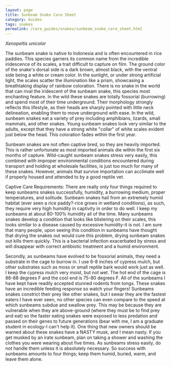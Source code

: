 ```yaml
---
layout: page
title: Sunbeam Snake Care Sheet
category: Guides
tags: snakes
permalink: /care_guides/snakes/sunbeam_snake_care_sheet.html
---
```


*Xenopeltis unicolor*

The sunbeam snake is native to Indonesia and is often encountered in rice paddies. This species garners its common name from the incredible iridescence of its scales, a trait difficult to capture on film. The ground color of the snake's dorsal side is a dark brown, almost black, with the ventral side being a white or cream color. In the sunlight, or under strong artificial light, the scales scatter the illumination like a prism, showcasing a breathtaking display of rainbow coloration. There is no snake in the world that can rival the iridescent of the sunbeam snake, this species most enchanting feature. In the wild these snakes are totally fossorial (burrowing) and spend most of their time underground. Their morphology strongly reflects this lifestyle, as their heads are sharply pointed with little neck delineation, enabling them to move underground with ease. In the wild, sunbeam snakes eat a variety of prey including amphibians, lizards, small mammals, and other snakes. Young sunbeam snakes look very similar to the adults, except that they have a strong white "collar" of white scales evident just below the head. This coloration fades within the first year.

Sunbeam snakes are not often captive bred, so they are heavily imported. This is rather unfortunate as most imported animals die within the first six months of capture. Wild-caught sunbeam snakes stress very easily, this combined with improper environmental conditions encountered during transport and holding at wholesale facilities, is just too much for many of these snakes. However, animals that survive importation can acclimate well if properly housed and attended to by a good reptile vet.

Captive Care Requirements: There are really only four things required to keep sunbeams snakes successfully, humidity, a burrowing medium, proper temperatures, and solitude. Sunbeam snakes hail from an extremely humid habitat (ever seen a rice paddy?-rice grows in wetland conditions), as such, they require very high humidity in captivity in order to do well. I keep my sunbeams at about 80-100% humidity all of the time. Many sunbeams snakes develop a condition that looks like blistering on their scales, this looks similar to a disease caused by excessive humidity-it is not. I am sure that many people, upon seeing this condition in sunbeams have thought that drying the snakes out would cure this problem, drying sunbeam snakes out kills them quickly. This is a bacterial infection exacerbated by stress and will disappear with correct antibiotic treatment and a humid environment.

Secondly, as sunbeams have evolved to be fossorial animals, they need a substrate in the cage to burrow in. I use 6-8 inches of cypress mulch, but other substrates such as moss or small reptile bark would work just as well. I keep the cypress mulch very moist, but not wet. The hot end of the cage is 86-88 degrees F and the cool end is 75-80 degrees F. All of the sunbeams I have kept have readily accepted stunned rodents from tongs. These snakes have an incredible feeding response so watch your fingers! Sunbeams snakes constrict their prey like other snakes, but I swear they are the fastest eaters I have ever seen, no other species can even compare to the speed at which sunbeams subdue and swallow prey. This may be because they are vulnerable when they are above-ground (where they must be to find prey and eat) so the faster eating snakes were exposed to less predation and passed on their genes to future generations (bear with me, I am a graduate student in ecology-I can't help it). One thing that new owners should be warned about these snakes have a NASTY musk, and I mean nasty. If you get musked by an irate sunbeam, plan on taking a shower and washing the clothes you were wearing about five times. As sunbeams stress easily, do not handle them unless it is absolutely necessary. So success with sunbeams amounts to four things; keep them humid, buried, warm, and leave them alone.